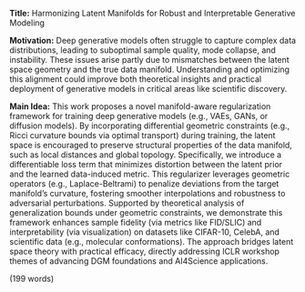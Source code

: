 **Title:** Harmonizing Latent Manifolds for Robust and Interpretable Generative Modeling  

**Motivation:** Deep generative models often struggle to capture complex data distributions, leading to suboptimal sample quality, mode collapse, and instability. These issues arise partly due to mismatches between the latent space geometry and the true data manifold. Understanding and optimizing this alignment could improve both theoretical insights and practical deployment of generative models in critical areas like scientific discovery.  

**Main Idea:** This work proposes a novel manifold-aware regularization framework for training deep generative models (e.g., VAEs, GANs, or diffusion models). By incorporating differential geometric constraints (e.g., Ricci curvature bounds via optimal transport) during training, the latent space is encouraged to preserve structural properties of the data manifold, such as local distances and global topology. Specifically, we introduce a differentiable loss term that minimizes distortion between the latent prior and the learned data-induced metric. This regularizer leverages geometric operators (e.g., Laplace-Beltrami) to penalize deviations from the target manifold’s curvature, fostering smoother interpolations and robustness to adversarial perturbations. Supported by theoretical analysis of generalization bounds under geometric constraints, we demonstrate this framework enhances sample fidelity (via metrics like FID/SLIC) and interpretability (via visualization) on datasets like CIFAR-10, CelebA, and scientific data (e.g., molecular conformations). The approach bridges latent space theory with practical efficacy, directly addressing ICLR workshop themes of advancing DGM foundations and AI4Science applications.  

(199 words)